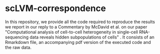 # scLVM-correspondence
In this repository, we provide all the code required to reproduce the results we report in our reply to a Commentary by McDavid et al. on our paper "Computational analysis of cell-to-cell heterogeneity in single-cell RNA-sequencing data reveals hidden subpopulations of cells" . It consists of an Rmarkdown file, an accompanying pdf version of the executed code and the raw data.
